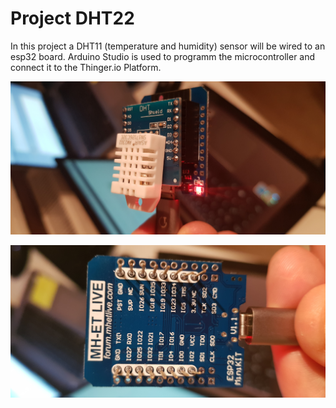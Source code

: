 # Project DHT22
In this project a DHT11 (temperature and humidity) sensor will be wired to an esp32 board. Arduino Studio is used to programm the microcontroller and connect it to the Thinger.io Platform. 

![Hardware01](https://raw.githubusercontent.com/achildrenmile/IoTStuff/master/esp32_dht22_thingerio/hw_pic_01.jpg "Picture 1")

![Hardware02](https://raw.githubusercontent.com/achildrenmile/IoTStuff/master/esp32_dht22_thingerio/hw_pic_02.jpg "Picture 2")

